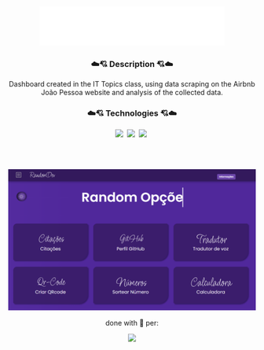 <div align="center">
  <img height="80" src="https://github.com/MariaE-duarda/AirbnbAnalyze/blob/main/assets/Airbnb%20Review.png?raw=true">
</div>

<div align = "center">
  <h3 align="center">☁️💘 Description 💘☁️</h3>
  <p>Dashboard created in the IT Topics class, using data scraping on the Airbnb João Pessoa website and analysis of the collected data.</p>
</div> 

<h3 align="center">☁️💘 Technologies 💘☁️</h3>
<div align="center">
  <img height="59" src="https://cdn.jsdelivr.net/gh/devicons/devicon/icons/python/python-original.svg" />&nbsp
  <img height="59" src="https://cdn.jsdelivr.net/gh/devicons/devicon/icons/pandas/pandas-original.svg" />&nbsp
  <img height="59" src="https://cdn.jsdelivr.net/gh/devicons/devicon/icons/numpy/numpy-original.svg" />&nbsp      
</div>

<br><br>

<div align="center">
  <img src="https://github.com/MariaE-duarda/DevRdm/blob/main/public/img/randomDevScreen.png?raw=true" />
</div>

<p align="center">done with 💖 per:</p>

<div align="center">
<img height="70" src="https://avatars.githubusercontent.com/u/95583989?v=4" />
</div>
